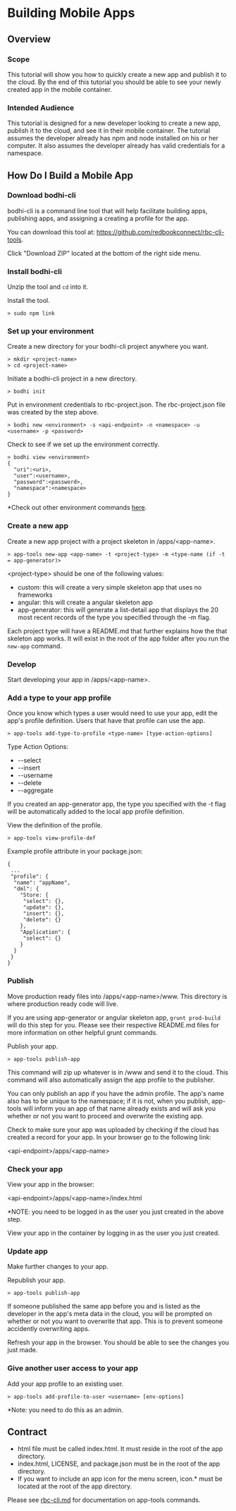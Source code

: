 Building Mobile Apps
=====================
## Overview

### Scope

This tutorial will show you how to quickly create a new app and publish it to the cloud. By the end of this tutorial you should be able to see your newly created app in the mobile container.

### Intended Audience

This tutorial is designed for a new developer looking to create a new app, publish it to the cloud, and see it in their mobile container. The tutorial assumes the developer already has npm and node installed on his or her computer. It also assumes the developer already has valid credentials for a namespace.

## How Do I Build a Mobile App

### Download bodhi-cli

bodhi-cli is a command line tool that will help facilitate building apps, publishing apps, and assigning a creating a profile for the app. 

You can download this tool at: https://github.com/redbookconnect/rbc-cli-tools. 

Click "Download ZIP" located at the bottom of the right side menu.

### Install bodhi-cli

Unzip the tool and `cd` into it.

Install the tool. 

```
> sudo npm link
```

### Set up your environment

Create a new directory for your bodhi-cli project anywhere you want.

```
> mkdir <project-name>
> cd <project-name>
```

Initiate a bodhi-cli project in a new directory.

```
> bodhi init
```

Put in environment credentials to rbc-project.json. The rbc-project.json file was created by the step above.

```
> bodhi new <environment> -s <api-endpoint> -n <namespace> -u <username> -p <password>
```

Check to see if we set up the environment correctly.

```
> bodhi view <environment>
{
  "uri":<uri>,
  "user":<username>,
  "password":<password>,
  "namespace":<namespace>
}
```

*Check out other environment commands [here](../rbc-cli.md).

### Create a new app

Create a new app project with a project skeleton in /apps/\<app-name\>.

```
> app-tools new-app <app-name> -t <project-type> -m <type-name (if -t = app-generator)>
```

\<project-type\> should be one of the following values:
 * custom: this will create a very simple skeleton app that uses no frameworks
 * angular: this will create a angular skeleton app
 * app-generator: this will generate a list-detail app that displays the 20 most recent records of the type you specified through the -m flag.
 
Each project type will have a README.md that further explains how the that skeleton app works. It will exist in the root of the app folder after you run the `new-app` command.

### Develop

Start developing your app in /apps/\<app-name\>.

### Add a type to your app profile

Once you know which types a user would need to use your app, edit the app's profile definition. Users that have that profile can use the app.

```
> app-tools add-type-to-profile <type-name> [type-action-options]
```

Type Action Options:

* --select
* --insert
* --username
* --delete
* --aggregate

If you created an app-generator app, the type you specified with the -t flag will be automatically added to the local app profile definition.

View the definition of the profile.

```
> app-tools view-profile-def
```

Example profile attribute in your package.json:
```
{
 ...
 "profile": {
  "name": "appName",
  "dml": {
    "Store: {
     "select": {},
     "update": {},
     "insert": {},
     "delete": {}
    },
    "Application": {
     "select": {}
    }
  }
 }
}
```

### Publish

Move production ready files into /apps/\<app-name\>/www. This directory is where production ready code will live.

If you are using app-generator or angular skeleton app, `grunt prod-build` will do this step for you. Please see their respective README.md files for more information on other helpful grunt commands.

Publish your app.

```
> app-tools publish-app
```

This command will zip up whatever is in /www and send it to the cloud. This command will also automatically assign the app profile to the publisher.

You can only publish an app if you have the admin profile. The app's name also has to be unique to the namespace; if it is not, when you publish, app-tools will inform you an app of that name already exists and will ask you whether or not you want to proceed and overwrite the existing app.

Check to make sure your app was uploaded by checking if the cloud has created a record for your app. In your browser go to the following link: 

\<api-endpoint\>/apps/\<app-name\>
 
### Check your app
View your app in the browser:

\<api-endpoint\>/apps/\<app-name\>/index.html 

*NOTE: you need to be logged in as the user you just created in the above step.

View your app in the container by logging in as the user you just created.

### Update app

Make further changes to your app.

Republish your app.

```
> app-tools publish-app
```

If someone published the same app before you and is listed as the developer in the app's meta data in the cloud, you will be prompted on whether or not you want to overwrite that app. This is to prevent someone accidently overwriting apps.

Refresh your app in the browser. You should be able to see the changes you just made.

### Give another user access to your app

Add your app profile to an existing user.

```
> app-tools add-profile-to-user <username> [env-options]
```

*Note: you need to do this as an admin.

## Contract
* html file must be called index.html. It must reside in the root of the app directory.
* index.html, LICENSE, and package.json must be in the root of the app directory.
* If you want to include an app icon for the menu screen, icon.* must be located at the root of the app directory.

 Please see [rbc-cli.md](./rbc-cli.md) for documentation on app-tools commands.
